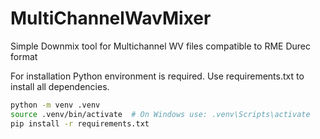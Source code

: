 # MultiChannelWavMixer
Simple Downmix tool for Multichannel WV files compatible to RME Durec format

For installation Python environment is required. Use requirements.txt to install all dependencies.

```sh
python -m venv .venv
source .venv/bin/activate  # On Windows use: .venv\Scripts\activate
pip install -r requirements.txt
```

